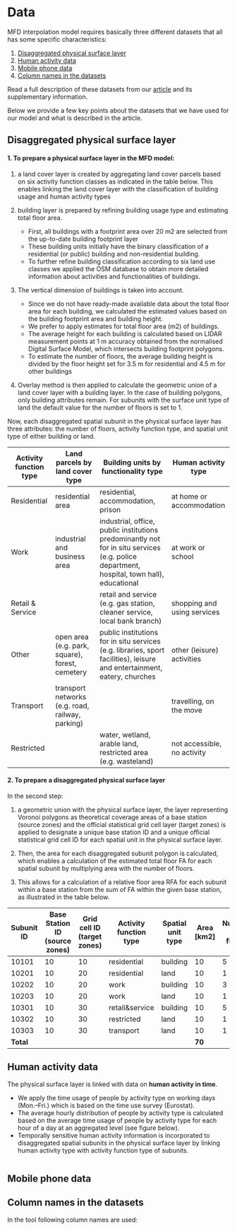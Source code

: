 # Data

MFD interpolation model requires basically three different datasets that all has some specific characteristics:

 1. [Disaggregated physical surface layer](#disaggregated-physical-surface-layer)
 2. [Human activity data](#human-activity-data)
 3. [Mobile phone data](#mobile-phone-data)
 4. [Column names in the datasets]()
 
Read a full description of these datasets from our [article](../README.md#scientific-article) and its supplementary information. 

Below we provide a few key points about the datasets that we have used
for our model and what is described in the article.  
 
## Disaggregated physical surface layer

#### 1. To prepare a physical surface layer in the MFD model:
 
 1. a land cover layer is created by aggregating land cover parcels based on six activity function classes as indicated in the table below. 
   This enables linking the land cover layer with the classification of building usage and human activity types
 
 2. building layer is prepared by refining building usage type and estimating total floor area. 
    
    - First, all buildings with a footprint area over 20 m2 are selected from the up-to-date building footprint layer 
    - These building units initially have the binary classification of a residential (or public) building and non-residential building. 
    - To further refine building classification according to six land use classes we applied the OSM database to obtain more detailed information 
    about activities and functionalities of buildings.
    
 3. The vertical dimension of buildings is taken into account. 
    
    - Since we do not have ready-made available data about the total floor area for each building, we calculated the estimated values based on the 
    building footprint area and building height.
    - We prefer to apply estimates for total floor area (m2) of buildings.
    - The average height for each building is calculated based on LIDAR measurement points at 1 m accuracy 
    obtained from the normalised Digital Surface Model, which intersects building footprint polygons.
    - To estimate the number of floors, the average building height is divided by the floor height set for 3.5 m for residential and 
    4.5 m for other buildings
 
 4. Overlay method is then applied to calculate the geometric union of a land cover layer with a building layer. In the case of building polygons, only building attributes remain. 
 For subunits with the surface unit type of land the default value for the number of floors is set to 1. 
 
Now, each disaggregated spatial subunit in the physical surface layer has three attributes: the number of floors, activity function type, and spatial unit type of either building or land.
   
| Activity function type | Land parcels by land cover type | Building units by functionality type | Human activity type |
|------------------------|---------------------------------|--------------------------------------|---------------------|
| Residential | residential area | residential, accommodation, prison | at home or accommodation |
| Work	| industrial and business area | industrial, office, public institutions predominantly not for in situ services (e.g. police department, hospital, town hall), educational | at work or school |
| Retail & Service | | retail and service (e.g. gas station, cleaner service, local bank branch) | shopping and using services |
| Other | open area (e.g. park, square), forest, cemetery |	public institutions for in situ services (e.g. libraries, sport facilities), leisure and entertainment, eatery, churches | other (leisure) activities |
| Transport |	transport networks (e.g. road, railway, parking) | | travelling, on the move |
| Restricted | | water, wetland, arable land, restricted area (e.g. wasteland) | not accessible, no activity |

   
#### 2. To prepare a disaggregated physical surface layer

In the second step: 

 1. a geometric union with the physical surface layer, the layer representing Voronoi polygons as theoretical coverage areas of a base station (source zones) 
 and the official statistical grid cell layer (target zones) is applied to designate a unique base station ID and a unique official statistical grid cell 
 ID for each spatial unit in the physical surface layer.
 
 2. Then, the area for each disaggregated subunit polygon is calculated, which enables a calculation of the estimated total floor FA for each spatial subunit 
 by multiplying area with the number of floors. 
 
 3. This allows for a calculation of a relative floor area RFA for each subunit within a base station from the sum of FA within the given base station, 
 as illustrated in the table below.
 
| Subunit ID | Base Station ID (source zones) |	Grid cell ID (target zones) | Activity function type | Spatial unit type | Area \[km2\] | Number of floors | FA \[km2\] | RFA \[%\] |
|------------|--------------------------------|-----------------------------|------------------------|-------------------|--------------|------------------|------------|-----------|
| 10101 | 10| 10| residential    | building | 10 | 5 | 50 | 0.29 |
| 10201 | 10| 20| residential    | land	    | 10 | 1 | 10 | 0.06 |
| 10202 | 10| 20| work           | building | 10 | 3 | 30 | 0.18 |
| 10203 | 10| 20| work           | land	    | 10 | 1 | 10 | 0.06 |
| 10301 | 10| 30| retail&service | building | 10 | 5 | 50 | 0.29 |
| 10302 | 10| 30| restricted     | land     | 10 | 1 | 10 | 0.06 |
| 10303 | 10| 30| transport      | land	    | 10 | 1 | 10 | 0.06 ||
| **Total** | | | |  |	**70** |	| **170** |	**1.0** |

## Human activity data

The physical surface layer is linked with data on **human activity in time**. 

 - We apply the time usage of people by activity type on working days (Mon.–Fri.) which is based on the time use survey (Eurostat). 
 - The average hourly distribution of people by activity type is calculated based on the average time usage of people by activity type 
 for each hour of a day at an aggregated level (see figure below).
 - Temporally sensitive human activity information is incorporated to disaggregated spatial subunits in the physical surface layer by linking 
 human activity type with activity function type of subunits. 

![]()

## Mobile phone data



## Column names in the datasets

In the tool following column names are used:


